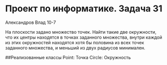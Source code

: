 #  Проект по информатике. Задача 31
Александров Влад 10-7

На плоскости задано множество точек. Найти такие две окружности, что их центры 
находятся в точках заданного множества, внутри каждой из этих окружностей
находятся хотя бы половина из всех точек заданного множества, и меньший из двух
радиусов минимален.

##Реализованные классы
Point: Точка
Circle: Окружность

